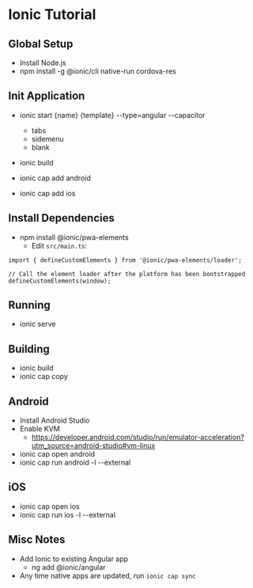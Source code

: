 # Ionic Tutorial

## Global Setup

* Install Node.js
* npm install -g @ionic/cli native-run cordova-res

## Init Application

* ionic start {name} {template} --type=angular --capacitor
  * tabs
  * sidemenu
  * blank

* ionic build
* ionic cap add android
* ionic cap add ios

## Install Dependencies

* npm install @ionic/pwa-elements
  * Edit ```src/main.ts```:

```
import { defineCustomElements } from '@ionic/pwa-elements/loader';

// Call the element loader after the platform has been bootstrapped
defineCustomElements(window);
```

## Running

* ionic serve

## Building

* ionic build
* ionic cap copy

## Android

* Install Android Studio
* Enable KVM
  * https://developer.android.com/studio/run/emulator-acceleration?utm_source=android-studio#vm-linux
* ionic cap open android
* ionic cap run android -l --external

## iOS

* ionic cap open ios
* ionic cap run ios -l --external

## Misc Notes

* Add Ionic to existing Angular app
  * ng add @ionic/angular
* Any time native apps are updated, run ```ionic cap sync```
